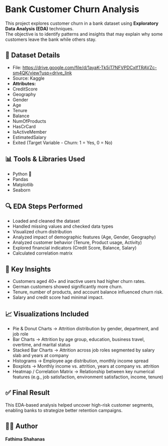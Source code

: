 # Bank Customer Churn Analysis

This project explores customer churn in a bank dataset using **Exploratory Data Analysis (EDA)** techniques.  
The objective is to identify patterns and insights that may explain why some customers leave the bank while others stay.

## 📁 Dataset Details
- File: https://drive.google.com/file/d/1ayaK-Tk5iT7NFVPDCxlfTRAVZc-sm4QK/view?usp=drive_link
- Source: Kaggle
- **Attributes:**
 - CreditScore
 - Geography
 - Gender
 - Age
 - Tenure
 - Balance
 - NumOfProducts
 - HasCrCard
 - IsActiveMember
 - EstimatedSalary
 - Exited (Target Variable - Churn: 1 = Yes, 0 = No)

## 📊 Tools & Libraries Used
- Python 🐍
- Pandas
- Matplotlib
- Seaborn

## 🔍 EDA Steps Performed
- Loaded and cleaned the dataset
- Handled missing values and checked data types
- Visualized churn distribution
- Analyzed impact of demographic features (Age, Gender, Geography)
- Analyzed customer behavior (Tenure, Product usage, Activity)
- Explored financial indicators (Credit Score, Balance, Salary)
- Calculated correlation matrix

## 🎯 Key Insights
- Customers aged 40+ and inactive users had higher churn rates.
- German customers showed significantly more churn.
- Tenure, number of products, and account balance influenced churn risk.
- Salary and credit score had minimal impact.

## 📈 Visualizations Included
- Pie & Donut Charts → Attrition distribution by gender, department, and job role
- Bar Charts → Attrition by age group, education, business travel, overtime, and marital status
- Stacked Bar Charts → Attrition across job roles segmented by salary slab and years at company
- Histograms → Employee age distribution, monthly income spread
- Boxplots → Monthly income vs. attrition, years at company vs. attrition
- Heatmap / Correlation Matrix → Relationship between key numerical features (e.g., job satisfaction, environment satisfaction, income, tenure)

## ✅ Final Result
This EDA-based analysis helped uncover high-risk customer segments, enabling banks to strategize better retention campaigns.

## 🙋‍♂️ Author
#### Fathima Shahanas



